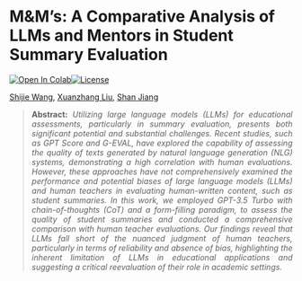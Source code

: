 # M&M’s: A Comparative Analysis of LLMs and Mentors in Student Summary Evaluation



 [![Open In Colab](https://colab.research.google.com/assets/colab-badge.svg)](https://colab.research.google.com/drive/1hNeDjfJ9rZ4gka70z1NfYw_nkVRK0YjT)[![License](https://img.shields.io/badge/License-MIT-red.svg)](https://opensource.org/licenses/MIT)

[Shijie Wang](https://witnessj.com/), [Xuanzhang Liu](), [Shan Jiang]()

> **<p align="justify"> Abstract:** _Utilizing large language models (LLMs) for educational assessments, particularly in summary evaluation, presents both significant potential and substantial challenges. Recent studies, such as GPT Score and G-EVAL, have explored the capability of assessing the quality of texts generated by natural language generation (NLG) systems, demonstrating a high correlation with human evaluations. However, these approaches have not comprehensively examined the performance and potential biases of large language models (LLMs) and human teachers in evaluating human-written content, such as student summaries. In this work, we employed GPT-3.5 Turbo with chain-of-thoughts (CoT) and a form-filling paradigm, to assess the quality of student summaries and conducted a comprehensive comparison with human teacher evaluations. Our findings reveal that LLMs fall short of the nuanced judgment of human teachers, particularly in terms of reliability and absence of bias, highlighting the inherent limitation of LLMs in educational applications and suggesting a critical reevaluation of their role in academic settings._ </p>
